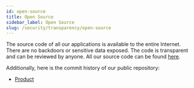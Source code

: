 ```yaml
---
id: open-source
title: Open Source
sidebar_label: Open Source
slug: /security/transparency/open-source
---
```


The source code of all our applications is available to the entire Internet. There are no
backdoors or sensitive data exposed. The code is transparent and can be reviewed by anyone.
All our source code can be found [here](https://gitlab.com/fluidattacks).

Additionally, here is the commit history of our public repository:

- [Product](https://gitlab.com/fluidattacks/product/-/commits/master)
